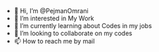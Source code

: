 - 👋 Hi, I’m @PejmanOmrani
- 👀 I’m interested in My Work
- 🌱 I’m currently learning about Codes in my jobs
- 💞️ I’m looking to collaborate on my codes   
- 📫 How to reach me by mail                                                                                                                                                             
<!---
PejmanOmrani/PejmanOmrani is a ✨ special ✨ repository because its `README.md` (this file) appears on your GitHub profile. 
You can click the Preview link to take a look at your changes.
--->
